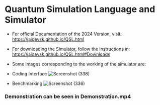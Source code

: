 # Quantum Simulation Language and Simulator
- For official Documentation of the 2024 Version, visit: https://jaidevsk.github.io/QSL.html
- For downloading the Simulator, follow the instructions in: https://jaidevsk.github.io/QSL.html#Downloads

- Some Images corresponding to the working of the simulator are:
- Coding Interface
![Screenshot (338)](https://github.com/user-attachments/assets/6505fed4-3a77-439a-bcb3-c791c08ffb63)

- Benchmarking
![Screenshot (336)](https://github.com/user-attachments/assets/d7a56041-b0c8-4d4d-ab03-b84d666aace9)


### Demonstration can be seen in Demonstration.mp4
